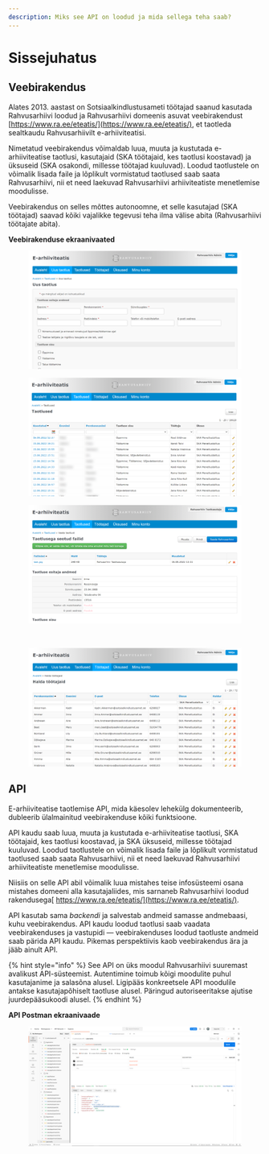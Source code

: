 ```yaml
---
description: Miks see API on loodud ja mida sellega teha saab?
---
```


# Sissejuhatus

## Veebirakendus

Alates 2013. aastast on Sotsiaalkindlustusameti töötajad saanud kasutada Rahvusarhiivi loodud ja Rahvusarhiivi domeenis asuvat veebirakendust [https://www.ra.ee/eteatis/](https://www.ra.ee/eteatis/), et taotleda sealtkaudu Rahvusarhiivilt e-arhiiviteatisi.

Nimetatud veebirakendus võimaldab luua, muuta ja kustutada e-arhiiviteatise taotlusi, kasutajaid (SKA töötajaid, kes taotlusi koostavad) ja üksuseid (SKA osakondi, millesse töötajad kuuluvad). Loodud taotlustele on võimalik lisada faile ja lõplikult vormistatud taotlused saab saata Rahvusarhiivi, nii et need laekuvad Rahvusarhiivi arhiiviteatiste menetlemise moodulisse.

Veebirakendus on selles mõttes autonoomne, et selle kasutajad (SKA töötajad) saavad kõiki vajalikke tegevusi teha ilma välise abita (Rahvusarhiivi töötajate abita).&#x20;

**Veebirakenduse ekraanivaated**

<div>

<figure><img src=".gitbook/assets/E-arhiiviteatis-Uus-taotlus (3).png" alt=""><figcaption></figcaption></figure>

 

<figure><img src=".gitbook/assets/E-arhiiviteatis-Taotlused.png" alt=""><figcaption></figcaption></figure>

 

<figure><img src=".gitbook/assets/E-arhiiviteatis-Vaata-taotlust.png" alt=""><figcaption></figcaption></figure>

 

<figure><img src=".gitbook/assets/E-arhiiviteatis-Halda-üksusi.png" alt=""><figcaption></figcaption></figure>

 

<figure><img src=".gitbook/assets/E-arhiiviteatis-Halda-töötajaid.png" alt=""><figcaption></figcaption></figure>

</div>

## API

E-arhiiviteatise taotlemise API, mida käesolev lehekülg dokumenteerib, dubleerib ülalmainitud veebirakenduse kõiki funktsioone.&#x20;

API kaudu saab luua, muuta ja kustutada e-arhiiviteatise taotlusi, SKA töötajaid, kes taotlusi koostavad, ja SKA üksuseid, millesse töötajad kuuluvad. Loodud taotlustele on võimalik lisada faile ja lõplikult vormistatud taotlused saab saata Rahvusarhiivi, nii et need laekuvad Rahvusarhiivi arhiiviteatiste menetlemise moodulisse.

Niisiis on selle API abil võimalik luua mistahes teise infosüsteemi osana mistahes domeeni alla kasutajaliides, mis sarnaneb Rahvusarhiivi loodud rakendusega[ https://www.ra.ee/eteatis/](https://www.ra.ee/eteatis/).

API kasutab sama _backendi_ ja salvestab andmeid samasse andmebaasi, kuhu veebirakendus. API kaudu loodud taotlusi saab vaadata veebirakenduses ja vastupidi — veebirakenduses loodud taotluste andmeid saab pärida API kaudu. Pikemas perspektiivis kaob veebirakendus ära ja jääb ainult API. &#x20;

{% hint style="info" %}
See API on üks moodul Rahvusarhiivi suuremast avalikust API-süsteemist. Autentimine toimub kõigi moodulite puhul kasutajanime ja salasõna alusel. Ligipääs konkreetsele API moodulile antakse kasutajapõhiselt taotluse alusel. Päringud autoriseeritakse ajutise juurdepääsukoodi alusel.
{% endhint %}

**API Postman ekraanivaade**

<figure><img src=".gitbook/assets/api.png" alt=""><figcaption></figcaption></figure>

